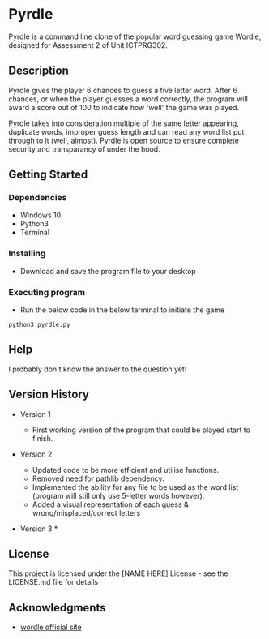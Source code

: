 # Pyrdle

Pyrdle is a command line clone of the popular word guessing game Wordle, designed for Assessment 2 of Unit ICTPRG302.

## Description

Pyrdle gives the player 6 chances to guess a five letter word. After 6 chances, or when the player guesses a word correctly, the program will award a score out of 100 to indicate how 'well' the game was played.

Pyrdle takes into consideration multiple of the same letter appearing, duplicate words, improper guess length and can read any word list put through to it (well, almost).
Pyrdle is open source to ensure complete security and transparancy of under the hood.

## Getting Started

### Dependencies

* Windows 10
* Python3 
* Terminal

### Installing

* Download and save the program file to your desktop

### Executing program

* Run the below code in the below terminal to initiate the game
```
python3 pyrdle.py
```

## Help

I probably don't know the answer to the question yet!

## Version History

* Version 1
    * First working version of the program that could be played start to finish.

* Version 2
    * Updated code to be more efficient and utilise functions.
    * Removed need for pathlib dependency.
    * Implemented the ability for any file to be used as the word list (program will still only use 5-letter words however).
    * Added a visual representation of each guess & wrong/misplaced/correct letters

* Version 3
    * 


## License

This project is licensed under the [NAME HERE] License - see the LICENSE.md file for details

## Acknowledgments

* [wordle official site](https://www.nytimes.com/games/wordle/index.html)
